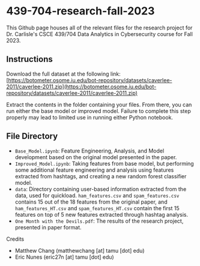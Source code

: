 # 439-704-research-fall-2023
This Github page houses all of the relevant files for the research project for Dr. Carlisle's CSCE 439/704 Data Analytics in Cybersecurity course for Fall 2023.

## Instructions
Download the full dataset at the following link: [https://botometer.osome.iu.edu/bot-repository/datasets/caverlee-2011/caverlee-2011.zip](https://botometer.osome.iu.edu/bot-repository/datasets/caverlee-2011/caverlee-2011.zip)

Extract the contents in the folder containing your files. From there, you can run either the base model or improved model. Failure to complete this step properly may lead to limited use in running either Python notebook.

## File Directory
* `Base_Model.ipynb`: Feature Engineering, Analysis, and Model development based on the original model presented in the paper.
* `Improved_Model.ipynb`: Taking features from base model, but performing some additional feature engineering and analysis using features extracted from hashtags, and creating a new random forest classifier model.
* `data`: Directory containing user-based information extracted from the data, used for quickload. `ham_features.csv` and `spam_features.csv` contains 15 out of the 18 features from the original paper, and `ham_features_HT.csv` and `spam_features_HT.csv` contain the first 15 features on top of 5 new features extracted through hashtag analysis.
* `One Month with the Devils.pdf`: The results of the research project, presented in paper format.

Credits
* Matthew Chang (matthewchang [at] tamu [dot] edu)
* Eric Nunes (eric27n [at] tamu [dot] edu)